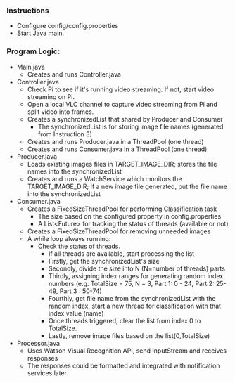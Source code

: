 ### Instructions
 + Configure config/config.properties
 + Start Java main.

### Program Logic:

+ Main.java 
  + Creates and runs Controller.java
+ Controller.java
  + Check Pi to see if it's running video streaming. If not, start video streaming on Pi.
  + Open a local VLC channel to capture video streaming from Pi and split video into frames.
  + Creates a synchronizedList that shared by Producer and Consumer
    + The synchronizedList is for storing image file names (generated from Instruction 3)
  + Creates and runs Producer.java in a ThreadPool (one thread)
  + Creates and runs Consumer.java in a ThreadPool (one thread)
+ Producer.java
  + Loads existing images files in TARGET_IMAGE_DIR; stores the file names into the synchronizedList
  + Creates and runs a WatchService which monitors the TARGET_IMAGE_DIR; If a new image file generated, put the file name into the synchronizedList
+ Consumer.java
  + Creates a FixedSizeThreadPool for performing Classification task
    + The size based on the configured property in config.properties
    + A List<Future<Integer>> for tracking the status of threads (available or not)
  + Creates a FixedSizeThreadPool for removing unneeded images
  + A while loop always running:
    + Check the status of threads.
        + If all threads are available, start processing the list
        + Firstly, get the synchronizedList's size
        + Secondly, divide the size into N (N=number of threads) parts
        + Thirdly, assigning index ranges for generating random index numbers (e.g. TotalSize = 75, N = 3, Part 1: 0 - 24, Part 2: 25-49, Part 3 : 50-74)
        + Fourthly, get file name from the synchronizedList with the random index, start a new thread for classification with that index value (name)
        + Once threads triggered, clear the list from index 0 to TotalSize.
        + Lastly, remove image files based on the list(0,TotalSize)
+ Processor.java
  + Uses Watson Visual Recognition API, send InputStream and receives responses
  + The responses could be formatted and integrated with notification services later 